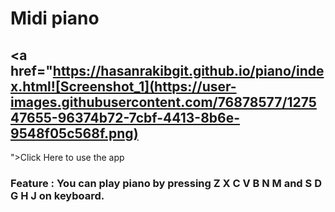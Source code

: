 # Midi piano

## <a href="https://hasanrakibgit.github.io/piano/index.html![Screenshot_1](https://user-images.githubusercontent.com/76878577/127547655-96374b72-7cbf-4413-8b6e-9548f05c568f.png)
">Click Here to use the app</a>
### Feature : You can play piano by pressing Z X C V B N M and S D G H J on keyboard.
